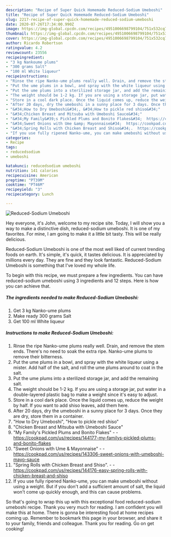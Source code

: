 ```yaml
---
description: "Recipe of Super Quick Homemade Reduced-Sodium Umeboshi"
title: "Recipe of Super Quick Homemade Reduced-Sodium Umeboshi"
slug: 2217-recipe-of-super-quick-homemade-reduced-sodium-umeboshi
date: 2020-07-26T17:34:00.990Z
image: https://img-global.cpcdn.com/recipes/4951006698799104/751x532cq70/reduced-sodium-umeboshi-recipe-main-photo.jpg
thumbnail: https://img-global.cpcdn.com/recipes/4951006698799104/751x532cq70/reduced-sodium-umeboshi-recipe-main-photo.jpg
cover: https://img-global.cpcdn.com/recipes/4951006698799104/751x532cq70/reduced-sodium-umeboshi-recipe-main-photo.jpg
author: Ricardo Robertson
ratingvalue: 4.2
reviewcount: 23556
recipeingredient:
- "3 kg Nankoume plums"
- "300 grams Salt"
- "100 ml White liqueur"
recipeinstructions:
- "Rinse the ripe Nanko-ume plums really well. Drain, and remove the stem ends. There&#39;s no need to soak the extra ripe. Nanko-ume plums to remove their bitterness."
- "Put the ume plums in a bowl, and spray with the white liqueur using a mister. Add half of the salt, and roll the ume plums around to coat in the salt."
- "Put the ume plums into a sterilized storage jar, and add the remaining salt."
- "The weight should be 1-2 kg. If you are using a storage jar, put water in a double-layered plastic bag to make a weight since it&#39;s easy to adjust."
- "Store in a cool dark place. Once the liquid comes up, reduce the weight by half. If you want to add shiso leaves, add them here."
- "After 20 days, dry the umeboshi in a sunny place for 3 days. Once they are dry, store them in a container."
- "&#34;How to Dry Umeboshi&#34;, &#34;How to pickle red shiso&#34;"
- "&#34;Chicken Breast and Mitsuba with Umeboshi Sauce&#34;"
- "&#34;My Family&#39;s Pickled Plums and Bonito Flakes&#34;  https://cookpad.com/us/recipes/144177-my-familys-pickled-plums-and-bonito-flakes"
- "&#34;Sweet Onions with Ume &amp; Mayonnaise&#34;  https://cookpad.com/us/recipes/143306-sweet-onions-with-umeboshi-mayo-sauce"
- "&#34;Spring Rolls with Chicken Breast and Shiso&#34;.  https://cookpad.com/us/recipes/144176-easy-spring-rolls-with-chicken-breast-and-shiso"
- "If you use fully ripened Nanko-ume, you can make umeboshi without using a weight. But if you don&#39;t add a sufficient amount of salt, the liquid won&#39;t come up quickly enough, and this can cause problems."
categories:
- Recipe
tags:
- reducedsodium
- umeboshi

katakunci: reducedsodium umeboshi 
nutrition: 141 calories
recipecuisine: American
preptime: "PT39M"
cooktime: "PT46M"
recipeyield: "3"
recipecategory: Lunch

---
```



![Reduced-Sodium Umeboshi](https://img-global.cpcdn.com/recipes/4951006698799104/751x532cq70/reduced-sodium-umeboshi-recipe-main-photo.jpg)

Hey everyone, it's John, welcome to my recipe site. Today, I will show you a way to make a distinctive dish, reduced-sodium umeboshi. It is one of my favorites. For mine, I am going to make it a little bit tasty. This will be really delicious.



Reduced-Sodium Umeboshi is one of the most well liked of current trending foods on earth. It's simple, it's quick, it tastes delicious. It is appreciated by millions every day. They are fine and they look fantastic. Reduced-Sodium Umeboshi is something that I've loved my whole life.


To begin with this recipe, we must prepare a few ingredients. You can have reduced-sodium umeboshi using 3 ingredients and 12 steps. Here is how you can achieve that.

<!--inarticleads1-->

##### The ingredients needed to make Reduced-Sodium Umeboshi:

1. Get 3 kg Nanko-ume plums
1. Make ready 300 grams Salt
1. Get 100 ml White liqueur




<!--inarticleads2-->

##### Instructions to make Reduced-Sodium Umeboshi:

1. Rinse the ripe Nanko-ume plums really well. Drain, and remove the stem ends. There&#39;s no need to soak the extra ripe. Nanko-ume plums to remove their bitterness.
1. Put the ume plums in a bowl, and spray with the white liqueur using a mister. Add half of the salt, and roll the ume plums around to coat in the salt.
1. Put the ume plums into a sterilized storage jar, and add the remaining salt.
1. The weight should be 1-2 kg. If you are using a storage jar, put water in a double-layered plastic bag to make a weight since it&#39;s easy to adjust.
1. Store in a cool dark place. Once the liquid comes up, reduce the weight by half. If you want to add shiso leaves, add them here.
1. After 20 days, dry the umeboshi in a sunny place for 3 days. Once they are dry, store them in a container.
1. &#34;How to Dry Umeboshi&#34;, &#34;How to pickle red shiso&#34;
1. &#34;Chicken Breast and Mitsuba with Umeboshi Sauce&#34;
1. &#34;My Family&#39;s Pickled Plums and Bonito Flakes&#34; -  - https://cookpad.com/us/recipes/144177-my-familys-pickled-plums-and-bonito-flakes
1. &#34;Sweet Onions with Ume &amp; Mayonnaise&#34; -  - https://cookpad.com/us/recipes/143306-sweet-onions-with-umeboshi-mayo-sauce
1. &#34;Spring Rolls with Chicken Breast and Shiso&#34;. -  - https://cookpad.com/us/recipes/144176-easy-spring-rolls-with-chicken-breast-and-shiso
1. If you use fully ripened Nanko-ume, you can make umeboshi without using a weight. But if you don&#39;t add a sufficient amount of salt, the liquid won&#39;t come up quickly enough, and this can cause problems.




So that's going to wrap this up with this exceptional food reduced-sodium umeboshi recipe. Thank you very much for reading. I am confident you will make this at home. There is gonna be interesting food at home recipes coming up. Remember to bookmark this page in your browser, and share it to your family, friends and colleague. Thank you for reading. Go on get cooking!
